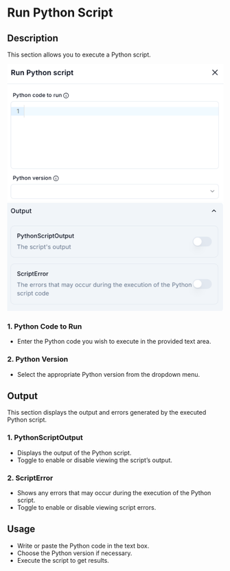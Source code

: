 # Run Python Script

## Description

This section allows you to execute a Python script.

![alt text](run-python-script1-1.png)
![alt text](run-python-script2-1.png)

### 1. **Python Code to Run**

- Enter the Python code you wish to execute in the provided text area.

### 2. **Python Version**

- Select the appropriate Python version from the dropdown menu.

## Output

This section displays the output and errors generated by the executed Python script.

### 1. **PythonScriptOutput**

- Displays the output of the Python script.
- Toggle to enable or disable viewing the script’s output.

### 2. **ScriptError**

- Shows any errors that may occur during the execution of the Python script.
- Toggle to enable or disable viewing script errors.

## Usage

- Write or paste the Python code in the text box.
- Choose the Python version if necessary.
- Execute the script to get results.
